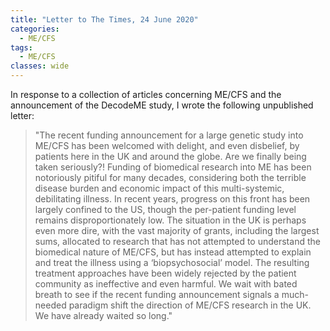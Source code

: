 ```yaml
---
title: "Letter to The Times, 24 June 2020"
categories:
  - ME/CFS
tags:
  - ME/CFS
classes: wide
---
```


In response to a collection of articles concerning ME/CFS and the announcement of the DecodeME study, I wrote the following unpublished letter:

>"The recent funding announcement for a large genetic study into ME/CFS has been welcomed with delight, and even disbelief, by patients here in the UK and around the globe. Are we finally being taken seriously?! Funding of biomedical research into ME has been notoriously pitiful for many decades, considering both the terrible disease burden and economic impact of this multi-systemic, debilitating illness. In recent years, progress on this front has been largely confined to the US, though the per-patient funding level remains disproportionately low. The situation in the UK is perhaps even more dire, with the vast majority of grants, including the largest sums, allocated to research that has not attempted to understand the biomedical nature of ME/CFS, but has instead attempted to explain and treat the illness using a ‘biopsychosocial’ model. The resulting treatment approaches have been widely rejected by the patient community as ineffective and even harmful. We wait with bated breath to see if the recent funding announcement signals a much-needed paradigm shift the direction of ME/CFS research in the UK. We have already waited so long."
